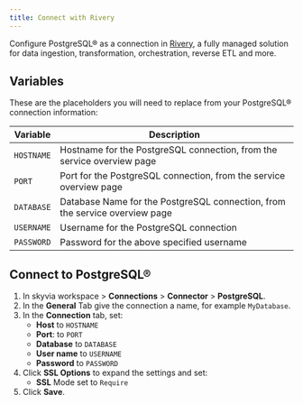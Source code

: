 ```yaml
---
title: Connect with Rivery
---
```


Configure PostgreSQL® as a connection in [Rivery](https://rivery.io/), a fully managed solution for data ingestion, transformation, orchestration, reverse ETL and more.

## Variables

These are the placeholders you will need to replace from your
PostgreSQL® connection information:

| Variable   | Description                                                                 |
| ---------- | --------------------------------------------------------------------------- |
| `HOSTNAME` | Hostname for the PostgreSQL connection, from the service overview page      |
| `PORT`     | Port for the PostgreSQL connection, from the service overview page          |
| `DATABASE` | Database Name for the PostgreSQL connection, from the service overview page |
| `USERNAME` | Username for the PostgreSQL connection                                      |
| `PASSWORD` | Password for the above specified username                                   |

## Connect to PostgreSQL®

1.  In skyvia workspace > **Connections** > **Connector** >
    **PostgreSQL**.
2.  In the **General** Tab give the connection a name, for example
    `MyDatabase`.
3.  In the **Connection** tab, set:
    -   **Host** to `HOSTNAME`
    -   **Port**: to `PORT`
    -   **Database** to `DATABASE`
    -   **User name** to `USERNAME`
    -   **Password** to `PASSWORD`
4.  Click **SSL Options** to expand the settings and set:
    -   **SSL** Mode set to `Require`
5.  Click **Save**.
